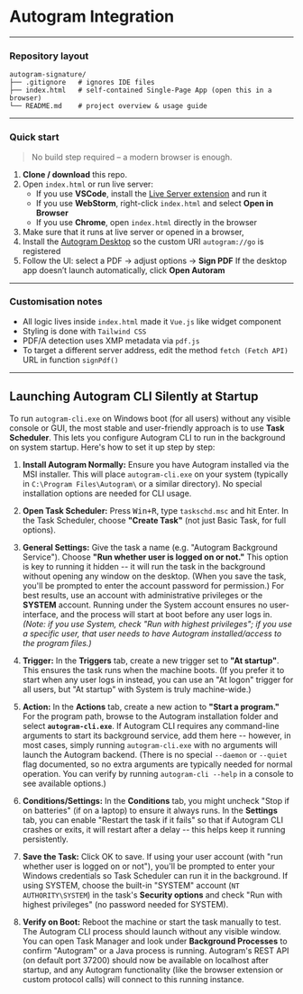 # Autogram Integration

---
### Repository layout

```
autogram-signature/
├── .gitignore   # ignores IDE files
├── index.html   # self‑contained Single‑Page App (open this in a browser)
└── README.md    # project overview & usage guide
```
---

### Quick start

> No build step required – a modern browser is enough.

1. **Clone / download** this repo.  
2. Open `index.html` or run live server:  
   * If you use **VSCode**, install the [Live Server extension](https://marketplace.visualstudio.com/items?itemName=ritwickdey.LiveServer) and run it
   * If you use **WebStorm**, right-click `index.html` and select **Open in Browser**
   * If you use **Chrome**, open `index.html` directly in the browser
3. Make sure that it runs at live server or opened in a browser,
4. Install the [Autogram Desktop](https://sluzby.slovensko.digital/autogram/#download) so the custom URI `autogram://go` is registered
5. Follow the UI: select a PDF → adjust options → **Sign PDF**
   If the desktop app doesn’t launch automatically, click **Open Autoram**
---

### Customisation notes

* All logic lives inside `index.html` made it `Vue.js` like widget component
* Styling is done with `Tailwind CSS`
* PDF/A detection uses XMP metadata via `pdf.js`
* To target a different server address, edit the method `fetch (Fetch API)` URL in function `signPdf()`

---
## Launching Autogram CLI Silently at Startup

To run `autogram-cli.exe` on Windows boot (for all users) without any visible console or GUI, the most stable and user-friendly approach is to use **Task Scheduler**. This lets you configure Autogram CLI to run in the background on system startup. Here's how to set it up step by step:

1.  **Install Autogram Normally:** Ensure you have Autogram installed via the MSI installer. This will place `autogram-cli.exe` on your system (typically in `C:\Program Files\Autogram\` or a similar directory). No special installation options are needed for CLI usage.

2.  **Open Task Scheduler:** Press <kbd>Win+R</kbd>, type `taskschd.msc` and hit Enter. In the Task Scheduler, choose **"Create Task"** (not just Basic Task, for full options).

3.  **General Settings:** Give the task a name (e.g. "Autogram Background Service"). Choose **"Run whether user is logged on or not."** This option is key to running it hidden -- it will run the task in the background without opening any window on the desktop. (When you save the task, you'll be prompted to enter the account password for permission.) For best results, use an account with administrative privileges or the **SYSTEM** account. Running under the System account ensures no user-interface, and the process will start at boot before any user logs in. *(Note: if you use System, check "Run with highest privileges"; if you use a specific user, that user needs to have Autogram installed/access to the program files.)*

4.  **Trigger:** In the **Triggers** tab, create a new trigger set to **"At startup"**. This ensures the task runs when the machine boots. (If you prefer it to start when any user logs in instead, you can use an "At logon" trigger for all users, but "At startup" with System is truly machine-wide.)

5.  **Action:** In the **Actions** tab, create a new action to **"Start a program."** For the program path, browse to the Autogram installation folder and select **`autogram-cli.exe`**. If Autogram CLI requires any command-line arguments to start its background service, add them here -- however, in most cases, simply running `autogram-cli.exe` with no arguments will launch the Autogram backend. (There is no special `--daemon` or `--quiet` flag documented, so no extra arguments are typically needed for normal operation. You can verify by running `autogram-cli --help` in a console to see available options.)

6.  **Conditions/Settings:** In the **Conditions** tab, you might uncheck "Stop if on batteries" (if on a laptop) to ensure it always runs. In the **Settings** tab, you can enable "Restart the task if it fails" so that if Autogram CLI crashes or exits, it will restart after a delay -- this helps keep it running persistently.

7.  **Save the Task:** Click OK to save. If using your user account (with "run whether user is logged on or not"), you'll be prompted to enter your Windows credentials so Task Scheduler can run it in the background. If using SYSTEM, choose the built-in "SYSTEM" account (`NT AUTHORITY\SYSTEM`) in the task's **Security options** and check "Run with highest privileges" (no password needed for SYSTEM).

8.  **Verify on Boot:** Reboot the machine or start the task manually to test. The Autogram CLI process should launch without any visible window. You can open Task Manager and look under **Background Processes** to confirm "Autogram" or a Java process is running. Autogram's REST API (on default port 37200) should now be available on localhost after startup, and any Autogram functionality (like the browser extension or custom protocol calls) will connect to this running instance.
